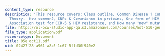 ```yaml
---
content_type: resource
description: 'This resource covers: Class outline, Common Disease ? Common Variant
  Theory.  How common?, SNPs & Covariance in proteins, One form of HIV-1 Resistance,
  Association test for CCR-5 & HIV resistance, and How many "new" mutations?'
file: https://ol-ocw-studio-app-qa.s3.amazonaws.com/courses/hst-510-genomics-computing-economics-and-society-fall-2005/02427f28a961a8c51c675ffd30f940e2_05e_oct11.pdf
file_type: application/pdf
resourcetype: Document
title: 05e_oct11.pdf
uid: 02427f28-a961-a8c5-1c67-5ffd30f940e2
---
```

